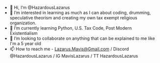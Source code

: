 - 👋 Hi, I’m @HazardousLazarus
- 👀 I’m interested in learning as much as I can about coding, drumming, speculative theorism and creating my own tax exempt religious organization.
- 🌱 I’m currently learning Python, U.S. Tax Code, Post Modern Existentialism
- 💞️ I’m looking to collaborate on anything that can be explained to me like I'm a 5 year old
- 📫 How to reach me - Lazarus.Mavis@Gmail.com  / Discord @HazardousLazarus  / IG MavisLazarus  / TT HazardousLazarus

<!---
HazardousLazarus/HazardousLazarus is a ✨ special ✨ repository because its `README.md` (this file) appears on your GitHub profile.
You can click the Preview link to take a look at your changes.
--->
